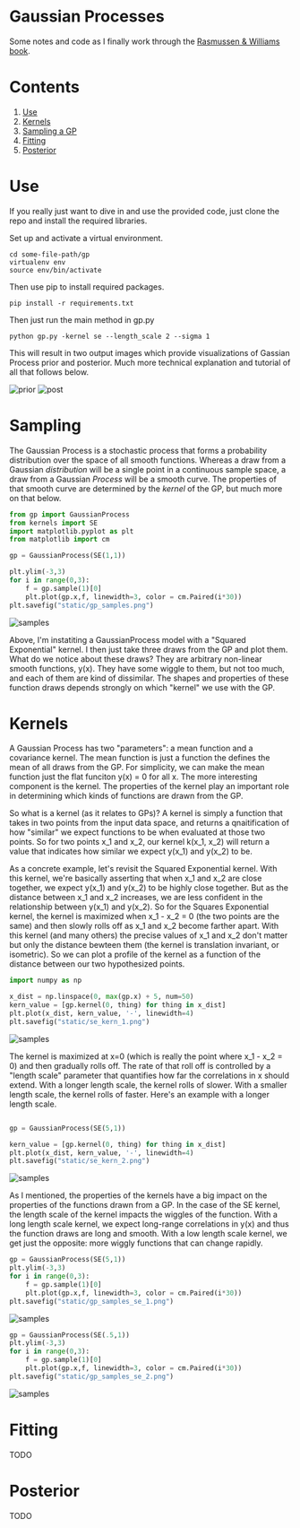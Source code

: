 # Gaussian Processes

Some notes and code as I finally work through the [Rasmussen & Williams book](http://www.gaussianprocess.org/gpml/).

# Contents
1. [Use](#use)
2. [Kernels](#kernels)
3. [Sampling a GP](#sampling)
4. [Fitting](#fitting)
5. [Posterior](#posterior)

# Use

If you really just want to dive in and use the provided code, just clone the repo and install the required libraries.

Set up and activate a virtual environment.

```
cd some-file-path/gp
virtualenv env
source env/bin/activate
```

Then use pip to install required packages.

```
pip install -r requirements.txt
```

Then just run the main method in gp.py 

```
python gp.py -kernel se --length_scale 2 --sigma 1
```
This will result in two output images which provide visualizations of Gassian Process prior and posterior. Much more technical explanation and tutorial of all that follows below.

![prior](static/gp_prior.png)
![post](static/gp_posterior.png)

# Sampling
The Gaussian Process is a stochastic process that forms a probability distribution over the space of all smooth functions. Whereas a draw from a Gaussian _distribution_ will be a single point in a continuous sample space, a draw from a Gaussian _Process_ will be a smooth curve. The properties of that smooth curve are determined by the _kernel_ of the GP, but much more on that below. 

```python
from gp import GaussianProcess
from kernels import SE
import matplotlib.pyplot as plt
from matplotlib import cm

gp = GaussianProcess(SE(1,1))

plt.ylim(-3,3)
for i in range(0,3):
	f = gp.sample(1)[0]
	plt.plot(gp.x,f, linewidth=3, color = cm.Paired(i*30))
plt.savefig("static/gp_samples.png")

```
![samples](static/gp_samples.png)

Above, I'm instatiting a GaussianProcess model with a "Squared Exponential" kernel. I then just take three draws from the GP and plot them. What do we notice about these draws? They are arbitrary non-linear smooth functions, y(x). They have some wiggle to them, but not too much, and each of them are kind of dissimilar. The shapes and properties of these function draws depends strongly on which "kernel" we use with the GP.

# Kernels
A Gaussian Process has two "parameters": a mean function and a covariance kernel. The mean function is just a function the defines the mean of all draws from the GP. For simplicity, we can make the mean function just the flat funciton y(x) = 0 for all x. The more interesting component is the kernel. The properties of the kernel play an important role in determining which kinds of functions are drawn from the GP.

So what is a kernel (as it relates to GPs)? A kernel is simply a function that takes in two points from the input data space, and returns a qnaitification of how "similar" we expect functions to be when evaluated at those two points. So for two points x_1 and x_2, our kernel k(x_1, x_2) will return a value that indicates how similar we expect y(x_1) and y(x_2) to be. 

As a concrete example, let's revisit the Squared Exponential kernel. With this kernel, we're basically asserting that when x_1 and x_2 are close together, we expect y(x_1) and y(x_2) to be highly close together. But as the distance between x_1 and x_2 increases, we are less confident in the relationship between y(x_1) and y(x_2). So for the Squares Exponential kernel, the kernel is maximized when x_1 - x_2 = 0 (the two points are the same) and then slowly rolls off as x_1 and x_2 become farther apart. With this kernel (and many others) the precise values of x_1 and x_2 don't matter but only the distance bewteen them (the kernel is translation invariant, or isometric). So we can plot a profile of the kernel as a function of the distance between our two hypothesized points.

```python
import numpy as np

x_dist = np.linspace(0, max(gp.x) + 5, num=50)
kern_value = [gp.kernel(0, thing) for thing in x_dist]
plt.plot(x_dist, kern_value, '-', linewidth=4)
plt.savefig("static/se_kern_1.png")
```

![samples](static/se_kern_1.png)

The kernel is maximized at x=0 (which is really the point where x_1 - x_2 = 0) and then gradually rolls off. The rate of that roll off is controlled by a "length scale" parameter that quantifies how far the correlations in x should extend. With a longer length scale, the kernel rolls of slower. With a smaller length scale, the kernel rolls of faster. Here's an example with a longer length scale. 

```python

gp = GaussianProcess(SE(5,1))

kern_value = [gp.kernel(0, thing) for thing in x_dist]
plt.plot(x_dist, kern_value, '-', linewidth=4)
plt.savefig("static/se_kern_2.png")
```

![samples](static/se_kern_2.png)

As I mentioned, the properties of the kernels have a big impact on the properties of the functions drawn from a GP. In the case of the SE kernel, the length scale of the kernel impacts the wiggles of the function. With a long length scale kernel, we expect long-range correlations in y(x) and thus the function draws are long and smooth. With a low length scale kernel, we get just the opposite: more wiggly functions that can change rapidly.

```python
gp = GaussianProcess(SE(5,1))
plt.ylim(-3,3)
for i in range(0,3):
	f = gp.sample(1)[0]
	plt.plot(gp.x,f, linewidth=3, color = cm.Paired(i*30))
plt.savefig("static/gp_samples_se_1.png")
```
![samples](static/gp_samples_se_1.png)

```python
gp = GaussianProcess(SE(.5,1))
plt.ylim(-3,3)
for i in range(0,3):
	f = gp.sample(1)[0]
	plt.plot(gp.x,f, linewidth=3, color = cm.Paired(i*30))
plt.savefig("static/gp_samples_se_2.png")
```
![samples](static/gp_samples_se_2.png)

# Fitting
 TODO

# Posterior
 TODO
